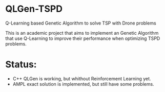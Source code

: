 # QLGen-TSPD
Q-Learning based Genetic Algorithm to solve TSP with Drone problems

This is an academic project that aims to implement an Genetic Algorithm that use Q-Learning to improve their performance when optimizing TSPD problems.

# Status:
- C++ QLGen is working, but whithout Reinforcement Learning yet.
- AMPL exact solution is implemented, but still have some problems.

